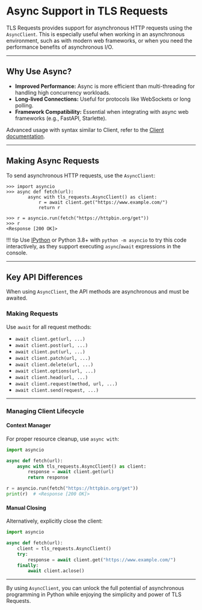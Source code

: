 Async Support in TLS Requests
=============================

TLS Requests provides support for asynchronous HTTP requests using the `AsyncClient`. This is especially useful when working in an asynchronous environment, such as with modern web frameworks, or when you need the performance benefits of asynchronous I/O.

* * *

Why Use Async?
--------------

*   **Improved Performance:** Async is more efficient than multi-threading for handling high concurrency workloads.
*   **Long-lived Connections:** Useful for protocols like WebSockets or long polling.
*   **Framework Compatibility:** Essential when integrating with async web frameworks (e.g., FastAPI, Starlette).

Advanced usage with syntax similar to Client, refer to the [Client documentation](client).

* * *

Making Async Requests
---------------------

To send asynchronous HTTP requests, use the `AsyncClient`:

```pycon
>>> import asyncio
>>> async def fetch(url):
        async with tls_requests.AsyncClient() as client:
            r = await client.get("https://www.example.com/")
            return r

>>> r = asyncio.run(fetch("https://httpbin.org/get"))
>>> r
<Response [200 OK]>
```

!!! tip
    Use [IPython](https://ipython.readthedocs.io/en/stable/) or Python 3.8+ with `python -m asyncio` to try this code interactively, as they support executing `async`/`await` expressions in the console.

* * *

Key API Differences
-------------------

When using `AsyncClient`, the API methods are asynchronous and must be awaited.

### Making Requests

Use `await` for all request methods:

*   `await client.get(url, ...)`
*   `await client.post(url, ...)`
*   `await client.put(url, ...)`
*   `await client.patch(url, ...)`
*   `await client.delete(url, ...)`
*   `await client.options(url, ...)`
*   `await client.head(url, ...)`
*   `await client.request(method, url, ...)`
*   `await client.send(request, ...)`

* * *

### Managing Client Lifecycle

#### Context Manager

For proper resource cleanup, use `async with`:

```python
import asyncio

async def fetch(url):
    async with tls_requests.AsyncClient() as client:
        response = await client.get(url)
        return response

r = asyncio.run(fetch("https://httpbin.org/get"))
print(r)  # <Response [200 OK]>
```

#### Manual Closing

Alternatively, explicitly close the client:

```python
import asyncio

async def fetch(url):
    client = tls_requests.AsyncClient()
    try:
        response = await client.get("https://www.example.com/")
    finally:
        await client.aclose()
```

* * *

By using `AsyncClient`, you can unlock the full potential of asynchronous programming in Python while enjoying the simplicity and power of TLS Requests.
